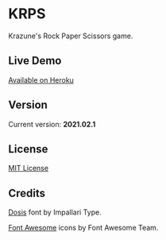 # KRPS
Krazune's Rock Paper Scissors game.

## Live Demo
[Available on Heroku](https://krps.herokuapp.com/)

## Version
Current version: **2021.02.1**

## License
[MIT License](LICENSE.md)

## Credits
[Dosis](https://fonts.google.com/specimen/Dosis) font by Impallari Type.

[Font Awesome](https://fontawesome.com/) icons by Font Awesome Team.
